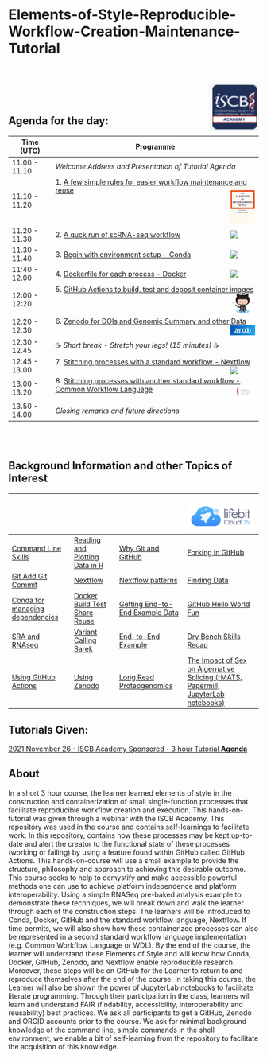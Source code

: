 <p>
</p>
<br/><br/>


# Elements-of-Style-Reproducible-Workflow-Creation-Maintenance-Tutorial
<br/><br/>
<img src="https://github.com/ISCB-Academy/Elements-of-Style-Reproducible-Workflow-Creation-Maintenance-Tutorial/blob/main/assets/ISCBAcademyLogo.png"  width="100" align="right" >
<br/><br/>
## Agenda for the day:
| Time (UTC)    | Programme       |
| ------------- | --------------------------------------------------------------------------- |
| 11.00 - 11.10 | *Welcome Address and Presentation of Tutorial Agenda* |
| 11.10 - 11.20 | 1. [A few simple rules for easier workflow maintenance and reuse](https://github.com/ISCB-Academy/Elements-of-Style-Reproducible-Workflow-Creation-Maintenance-Tutorial/blob/main/lessons/A-Few-Simple-Rules-Shortened.md)<img src="https://github.com/ISCB-Academy/Elements-of-Style-Reproducible-Workflow-Creation-Maintenance-Tutorial/blob/main/assets/The_Elements_of_Programming_Style.jpg" width="50" align="right">|
| 11.20 - 11.30 | 2. [A quck run of scRNA-seq workflow](https://github.com/ISCB-Academy/Elements-of-Style-Reproducible-Workflow-Creation-Maintenance-Tutorial/blob/main/lessons/Running-nf-core-scrnaseq.md)<img src="https://github.com/nextflow-io/trademark/blob/master/nextflow2014_no-bg.png" width="50" align="right">|
| 11.30 - 11.40 | 3. [Begin with environment setup - Conda]() <img src="https://upload.wikimedia.org/wikipedia/commons/e/ea/Conda_logo.svg" width="50" align="right">|
| 11:40 - 12.00 | 4. [Dockerfile for each process - Docker]() <img src="https://www.docker.com/sites/default/files/d8/2019-07/Moby-logo.png" width="50" align="right">|
| 12:00 - 12:20 | 5. [GitHub Actions to build, test and deposit container images]() <img src="https://github.com/ISCB-Academy/Elements-of-Style-Reproducible-Workflow-Creation-Maintenance-Tutorial/blob/main/assets/Octocat.png" width="50" align="right"> |
| 12.20 - 12.30 | 6. [Zenodo for DOIs and Genomic Summary and other Data]() <img src="https://github.com/ISCB-Academy/Elements-of-Style-Reproducible-Workflow-Creation-Maintenance-Tutorial/blob/main/assets/Zenodo_logo.jpg" width="50" align="right">|
| 12.30 - 12.45 | :coffee:      *Short break - Stretch your legs! (15 minutes)*            :coffee:|
| 12.45 - 13.00 | 7. [Stitching processes with a standard workflow - Nextflow]() <img src="https://github.com/nextflow-io/trademark/blob/master/nextflow2014_no-bg.png" width="50" align="right"> |
| 13.00 - 13.20 | 8. [Stitching processes with another standard workflow - Common Workflow Language]() <img src="https://github.com/common-workflow-language/logo/blob/main/CWL-Logo-HD.png" width="50" align="right">|
| 13.50 - 14.00 | *Closing remarks and future directions*|
<br/><br/>


## Background Information and other Topics of Interest
|   |   |   | <p align="center"><img src="https://github.com/lifebit-ai/dry-bench-skills-for-researchers/blob/main/assets/lifebitCloudOS.png"  width="250" align="right" ></p> |
|---|---|---|---|
|[Command Line Skills](https://github.com/lifebit-ai/dry-bench-skills-for-researchers/blob/main/classes/1-using-the-command-line/1-using-the-command-line.ipynb)  | [Reading and Plotting Data in R](https://github.com/lifebit-ai/dry-bench-skills-for-researchers/blob/main/classes/1-using-the-command-line/2-reading-data-and-plotting-in-R.ipynb) |  [Why Git and GitHub](https://github.com/lifebit-ai/dry-bench-skills-for-researchers/blob/main/classes/2-intro-to-git-github/1-why-git-and-setup.md) | [Forking in GitHub](https://github.com/lifebit-ai/dry-bench-skills-for-researchers/blob/main/classes/2-intro-to-git-github/2-the-fork-git-routine.ipynb)|
| [Git Add Git Commit](https://github.com/lifebit-ai/dry-bench-skills-for-researchers/blob/main/classes/2-intro-to-git-github/3-the-add-push-git-routine.ipynb)| [Nextflow](https://github.com/lifebit-ai/dry-bench-skills-for-researchers/tree/main/classes/4-intro-to-nextflow) | [Nextflow patterns](https://github.com/lifebit-ai/dry-bench-skills-for-researchers/blob/main/classes/5-running-a-nextflow-analysis/2-nextflow-resources.md) | [Finding Data](https://github.com/lifebit-ai/dry-bench-skills-for-researchers/blob/main/classes/4-intro-to-nextflow/BONUS-Finding-Data.md)  |
|  [Conda for managing dependencies](https://github.com/lifebit-ai/dry-bench-skills-for-researchers/blob/main/classes/3-intro-to-conda-docker/1-conda-for-managing-dependencies.ipynb) | [Docker Build Test Share Reuse](https://github.com/lifebit-ai/dry-bench-skills-for-researchers/blob/main/classes/3-intro-to-conda-docker/2-build-test-share-reuse-docker.ipynb) | [Getting End-to-End Example Data](https://github.com/lifebit-ai/dry-bench-skills-for-researchers/blob/main/classes/5-running-a-nextflow-analysis/Getting-todays-data.md) | [GitHub Hello World Fun](https://guides.github.com/activities/hello-world/)|
| [SRA and RNAseq](https://github.com/lifebit-ai/dry-bench-skills-for-researchers/tree/main/mini-courses/2_sra_and_rnaseq) |[Variant Calling Sarek](https://github.com/lifebit-ai/dry-bench-skills-for-researchers/tree/main/mini-courses/1_variant_calling)  | [End-to-End Example](https://github.com/lifebit-ai/dry-bench-skills-for-researchers/tree/main/classes/5-running-a-nextflow-analysis) | [Dry Bench Skills Recap](https://github.com/lifebit-ai/dry-bench-skills-for-researchers/blob/main/classes/5-running-a-nextflow-analysis/Dry-Bench-Skills-Recap.md)|
|[Using GitHub Actions]() | [Using Zenodo](https://github.com/sheynkman-lab/Long-Read-Proteogenomics/blob/main/AWStoZenodo.md) |[Long Read Proteogenomics](https://github.com/sheynkman-lab/Long-Read-Proteogenomics#readme) |[The Impact of Sex on Algernative Splicing (rMATS, Papermill, JupyterLab notebooks)](https://github.com/TheJacksonLaboratory/sbas#readme) |

## Tutorials Given:

[2021 November 26 - ISCB Academy Sponsored - 3 hour Tutorial **Agenda**](https://github.com/ISCB-Academy/Elements-of-Style-Reproducible-Workflow-Creation-Maintenance-Tutorial/blob/main/Elements-of-Style-Reproducible-Tutorial-Agenda.md)


## About

In a short 3 hour course, the learner learned elements of style in the construction and containerization of small single-function processes that facilitate reproducible workflow creation and execution.  This hands-on-tutorial was given through a webinar with the ISCB Academy.  This repository was used in the course and contains self-learnings to facilitate work.  In this repository, contains how these processes may be kept up-to-date and alert the creator to the functional state of these processes (working or failing) by using a feature found within GitHub called GitHub Actions.  This hands-on-course will use a small example to provide the structure, philosophy and approach to achieving this desirable outcome.  This course seeks to help to demystify and make accessible powerful methods one can use to achieve platform independence and platform interoperability.  Using a simple RNASeq pre-baked analysis example to demonstrate these techniques, we will break down and walk the learner through each of the construction steps.  The learners will be introduced to Conda, Docker, GitHub and the standard workflow language, Nextflow.  If time permits, we will also show how these containerized processes can also be represented in a second standard workflow language implementation (e.g. Common Workflow Language or WDL). By the end of the course, the learner will understand these Elements of Style and will know how Conda, Docker, GitHub, Zenodo, and Nextflow enable reproducible research.  Moreover, these steps will be on GitHub for the Learner to return to and reproduce themselves after the end of the course.  In taking this course, the Learner will also be shown the power of JupyterLab notebooks to facilitate literate programming.  Through their participation in the class, learners will learn and understand FAIR (findability, accessibility, interoperability and reusability) best practices. We ask all participants to get a GitHub, Zenodo and ORCID accounts prior to the course.  We ask for minimal background knowledge of the command line, simple commands in the shell environment, we enable a bit of self-learning from the repository to facilitate the acquisition of this knowledge.
